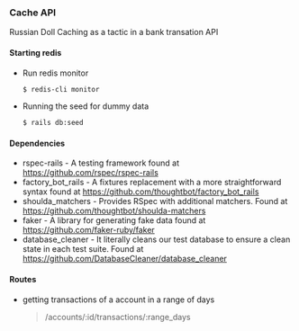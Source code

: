 ### Cache API
Russian Doll Caching as a tactic in a bank transation API


#### Starting redis

* Run redis monitor
    ```bash
    $ redis-cli monitor
    ```
* Running the seed for dummy data
    ```bash
    $ rails db:seed
    ```

#### Dependencies

* rspec-rails - A testing framework found at https://github.com/rspec/rspec-rails
* factory_bot_rails - A fixtures replacement with a more straightforward syntax found at https://github.com/thoughtbot/factory_bot_rails
* shoulda_matchers - Provides RSpec with additional matchers. Found at https://github.com/thoughtbot/shoulda-matchers
* faker - A library for generating fake data found at https://github.com/faker-ruby/faker
* database_cleaner - It literally cleans our test database to ensure a clean state in each test suite. Found at https://github.com/DatabaseCleaner/database_cleaner

#### Routes

* getting transactions of a account in a range of days

    > /accounts/:id/transactions/:range_days